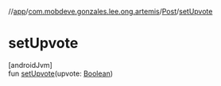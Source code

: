 //[app](../../../index.md)/[com.mobdeve.gonzales.lee.ong.artemis](../index.md)/[Post](index.md)/[setUpvote](set-upvote.md)

# setUpvote

[androidJvm]\
fun [setUpvote](set-upvote.md)(upvote: [Boolean](https://kotlinlang.org/api/latest/jvm/stdlib/kotlin/-boolean/index.html))
